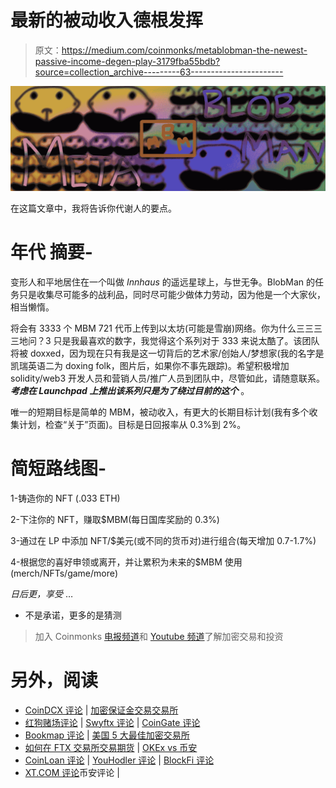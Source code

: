 # 最新的被动收入德根发挥

> 原文：<https://medium.com/coinmonks/metablobman-the-newest-passive-income-degen-play-3179fba55bdb?source=collection_archive---------63----------------------->

![](img/b3684fc51e7a7bcee218d2f2545e4c99.png)

在这篇文章中，我将告诉你代谢人的要点。

# 年代 **摘要-**

变形人和平地居住在一个叫做 *Innhaus* 的遥远星球上，与世无争。BlobMan 的任务只是收集尽可能多的战利品，同时尽可能少做体力劳动，因为他是一个大家伙，相当懒惰。

将会有 3333 个 MBM 721 代币上传到以太坊(可能是雪崩)网络。你为什么三三三三地问？3 只是我最喜欢的数字，我觉得这个系列对于 333 来说太酷了。该团队将被 doxxed，因为现在只有我是这一切背后的艺术家/创始人/梦想家(我的名字是凯瑞英语二为 doxing folk，图片后，如果你不事先跟踪)。希望积极增加 solidity/web3 开发人员和营销人员/推广人员到团队中，尽管如此，请随意联系。 ***考虑在 Launchpad 上推出该系列只是为了绕过目前的这个*** 。

唯一的短期目标是简单的 MBM，被动收入，有更大的长期目标计划(我有多个收集计划，检查“关于”页面)。目标是日回报率从 0.3%到 2%。

# 简短路线图-

1-铸造你的 NFT (.033 ETH)

2-下注你的 NFT，赚取$MBM(每日国库奖励的 0.3%)

3-通过在 LP 中添加 NFT/$美元(或不同的货币对)进行组合(每天增加 0.7-1.7%)

4-根据您的喜好申领或离开，并让累积为未来的$MBM 使用(merch/NFTs/game/more)

*日后更，享受* …

*   不是承诺，更多的是猜测

> 加入 Coinmonks [电报频道](https://t.me/coincodecap)和 [Youtube 频道](https://www.youtube.com/c/coinmonks/videos)了解加密交易和投资

# 另外，阅读

*   [CoinDCX 评论](/coinmonks/coindcx-review-8444db3621a2) | [加密保证金交易交易所](https://coincodecap.com/crypto-margin-trading-exchanges)
*   [红狗赌场评论](https://coincodecap.com/red-dog-casino-review) | [Swyftx 评论](https://coincodecap.com/swyftx-review) | [CoinGate 评论](https://coincodecap.com/coingate-review)
*   [Bookmap 评论](https://coincodecap.com/bookmap-review-2021-best-trading-software) | [美国 5 大最佳加密交易所](https://coincodecap.com/crypto-exchange-usa)
*   [如何在 FTX 交易所交易期货](https://coincodecap.com/ftx-futures-trading) | [OKEx vs 币安](https://coincodecap.com/okex-vs-binance)
*   [CoinLoan 评论](https://coincodecap.com/coinloan-review) | [YouHodler 评论](/coinmonks/youhodler-4-easy-ways-to-make-money-98969b9689f2) | [BlockFi 评论](https://coincodecap.com/blockfi-review)
*   [XT.COM 评论](https://coincodecap.com/profittradingapp-for-binance)币安评论 |